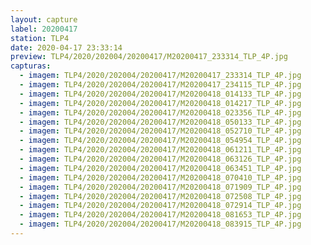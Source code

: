 ```yaml
---
layout: capture
label: 20200417
station: TLP4
date: 2020-04-17 23:33:14
preview: TLP4/2020/202004/20200417/M20200417_233314_TLP_4P.jpg
capturas:
  - imagem: TLP4/2020/202004/20200417/M20200417_233314_TLP_4P.jpg
  - imagem: TLP4/2020/202004/20200417/M20200417_234115_TLP_4P.jpg
  - imagem: TLP4/2020/202004/20200417/M20200418_014133_TLP_4P.jpg
  - imagem: TLP4/2020/202004/20200417/M20200418_014217_TLP_4P.jpg
  - imagem: TLP4/2020/202004/20200417/M20200418_023356_TLP_4P.jpg
  - imagem: TLP4/2020/202004/20200417/M20200418_050133_TLP_4P.jpg
  - imagem: TLP4/2020/202004/20200417/M20200418_052710_TLP_4P.jpg
  - imagem: TLP4/2020/202004/20200417/M20200418_054954_TLP_4P.jpg
  - imagem: TLP4/2020/202004/20200417/M20200418_061211_TLP_4P.jpg
  - imagem: TLP4/2020/202004/20200417/M20200418_063126_TLP_4P.jpg
  - imagem: TLP4/2020/202004/20200417/M20200418_063451_TLP_4P.jpg
  - imagem: TLP4/2020/202004/20200417/M20200418_070410_TLP_4P.jpg
  - imagem: TLP4/2020/202004/20200417/M20200418_071909_TLP_4P.jpg
  - imagem: TLP4/2020/202004/20200417/M20200418_072508_TLP_4P.jpg
  - imagem: TLP4/2020/202004/20200417/M20200418_072914_TLP_4P.jpg
  - imagem: TLP4/2020/202004/20200417/M20200418_081653_TLP_4P.jpg
  - imagem: TLP4/2020/202004/20200417/M20200418_083915_TLP_4P.jpg
---
```

